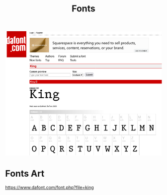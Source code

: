 ﻿---
layout: post
title: Fonts
categories: [Fonts Art ]
tags: [Fonts Art ]
---

![](../pics/20230713122454_fonts.png)

# Fonts Art 

<https://www.dafont.com/font.php?file=king>
